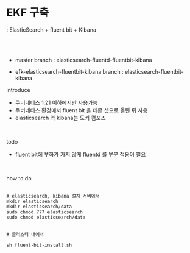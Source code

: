 # EKF 구축 
: ElasticSearch + fluent bit + Kibana

<br>
<br>

* master branch : elasticsearch-fluentd-fluentbit-kibana

* efk-elasticsearch-fluentbit-kibana branch : elasticsearch-fluentbit-kibana

introduce

* 쿠버네티스 1.21 이하에서만 사용가능 
* 쿠버네티스 환경에서 fluent bit 을 데몬 셋으로 올린 뒤 사용
* elasticsearch 와 kibana는 도커 컴포즈

<br>

todo
* fluent bit에 부하가 가지 않게 fluentd 를 부분 적용이 필요

<br>

how to do
```

# elasticsearch, kibana 설치 서버에서
mkdir elasticsearch
mkdir elasticsearch/data
sudo chmod 777 elasticsearch
sudo chmod elasticsearch/data


# 클러스터 내에서

sh fluent-bit-install.sh


```
